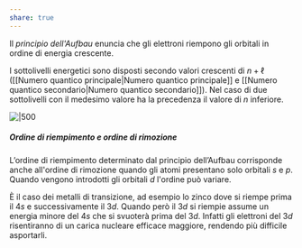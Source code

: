 ```yaml
---
share: true
---
```

Il *principio dell'Aufbau* enuncia che gli elettroni riempono gli orbitali in ordine di energia crescente.

I sottolivelli energetici sono disposti secondo valori crescenti di $n + \ell$ ([[Numero quantico principale|Numero quantico principale]] e [[Numero quantico secondario|Numero quantico secondario]]). Nel caso di due sottolivelli con il medesimo valore ha la precedenza il valore di $n$ inferiore.

![|500](3eb53c65b71a3eff86b393248b11b4df_MD5%201.jpg)

##### Ordine di riempimento e ordine di rimozione
L’ordine di riempimento determinato dal principio dell’Aufbau corrisponde anche all'ordine di rimozione quando gli atomi presentano solo orbitali $s$ e $p$.
Quando vengono introdotti gli orbitali $d$ l'ordine può variare.

È il caso dei metalli di transizione, ad esempio lo zinco dove si riempe prima il $4s$ e successivamente il $3d$. Quando però il $3d$ si riempie assume un energia minore del $4s$ che si svuoterà prima del $3d$.
Infatti gli elettroni del $3d$ risentiranno di un carica nucleare efficace maggiore, rendendo più difficile asportarli.